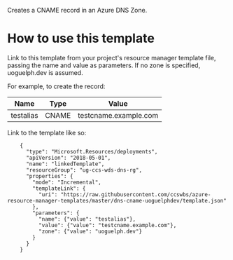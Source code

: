 Creates a CNAME record in an Azure DNS Zone.

# How to use this template

Link to this template from your project's resource manager template file, passing the name and value as parameters.
If no zone is specified, uoguelph.dev is assumed.

For example, to create the record:

| Name      | Type  | Value                 |
|-----------|-------|-----------------------|
| testalias | CNAME | testcname.example.com |

Link to the template like so:

```
    {
      "type": "Microsoft.Resources/deployments",
      "apiVersion": "2018-05-01",
      "name": "linkedTemplate",
      "resourceGroup": "ug-ccs-wds-dns-rg",
      "properties": {
        "mode": "Incremental",
        "templateLink": {
          "uri": "https://raw.githubusercontent.com/ccswbs/azure-resource-manager-templates/master/dns-cname-uoguelphdev/template.json"
        },
        "parameters": {
          "name": {"value": "testalias"},
          "value": {"value": "testcname.example.com"},
          "zone": {"value": "uoguelph.dev"}
        }
      }
    }
```
